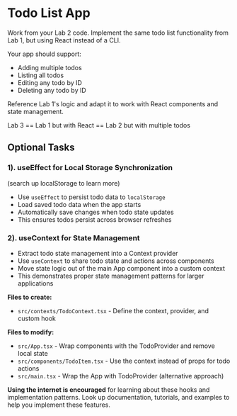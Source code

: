# Todo List App

Work from your Lab 2 code. Implement the same todo list functionality from Lab 1, but using React instead of a CLI.

Your app should support:
- Adding multiple todos
- Listing all todos
- Editing any todo by ID
- Deleting any todo by ID

Reference Lab 1's logic and adapt it to work with React components and state management.

Lab 3 == Lab 1 but with React == Lab 2 but with multiple todos

## Optional Tasks

### 1). useEffect for Local Storage Synchronization
(search up localStorage to learn more)
- Use `useEffect` to persist todo data to `localStorage`
- Load saved todo data when the app starts
- Automatically save changes when todo state updates
- This ensures todos persist across browser refreshes

### 2). useContext for State Management
- Extract todo state management into a Context provider
- Use `useContext` to share todo state and actions across components
- Move state logic out of the main App component into a custom context
- This demonstrates proper state management patterns for larger applications

**Files to create:**
- `src/contexts/TodoContext.tsx` - Define the context, provider, and custom hook

**Files to modify:**
- `src/App.tsx` - Wrap components with the TodoProvider and remove local state
- `src/components/TodoItem.tsx` - Use the context instead of props for todo actions
- `src/main.tsx` - Wrap the App with TodoProvider (alternative approach)

**Using the internet is encouraged** for learning about these hooks and implementation patterns. Look up documentation, tutorials, and examples to help you implement these features.
